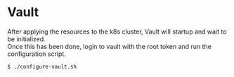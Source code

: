 # Vault

After applying the resources to the k8s cluster, Vault will startup and wait to be initialized.  
Once this has been done, login to vault with the root token and run the configuration script.  
```bash
$ ./configure-vault.sh
```